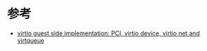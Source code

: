 

# 参考

* [virtio guest side implementation: PCI, virtio device, virtio net and virtqueue](https://jipanyang.wordpress.com/2014/10/27/virtio-guest-side-implementation-pci-virtio-device-virtio-net-and-virtqueue/)